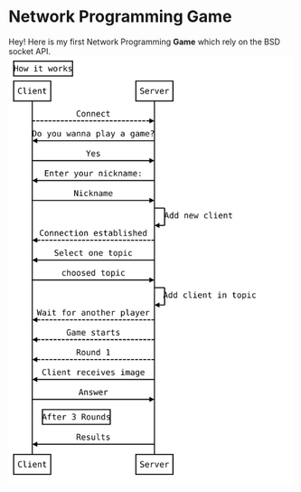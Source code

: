 Network Programming Game
========================


Hey! Here is my first Network Programming **Game** which rely on the BSD socket API.
![alt text](https://github.com/JustSteve94/Game/blob/master/img/diagram.svg "Sequence Diagram")